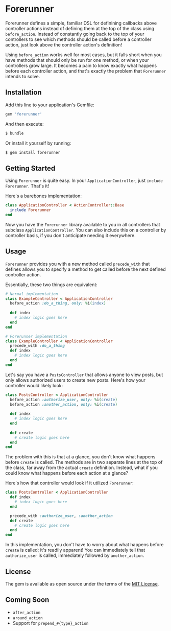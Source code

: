 # Forerunner
Forerunner defines a simple, familiar DSL for definining callbacks above
controller actions instead of defining them at the top of the class using
`before_action`. Instead of constantly going back to the top of your controllers
to see which methods should be called before a controller action, just look
above the controller action's definition!

Using `before_action` works well for most cases, but it falls short when you
have methods that should only be run for one method, or when your controllers
grow large. It becomes  a pain to know exactly what happens before each
controller action, and that's exactly the problem that `Forerunner` intends to
solve.

## Installation
Add this line to your application's Gemfile:

```ruby
gem 'forerunner'
```

And then execute:
```bash
$ bundle
```

Or install it yourself by running:
```bash
$ gem install forerunner
```

## Getting Started

Using `Forerunner` is quite easy. In your `ApplicationController`, just `include
Forerunner`. That's it!

Here's a barebones implementation:

```ruby
class ApplicationController < ActionController::Base
  include Forerunner
end
```

Now you have the `Forerunner` library available to you in all controllers that
subclass `ApplicationController`.  You can also include this on a controller by
controller basis, if you don't anticipate needing it everywhere.

## Usage

`Forerunner` provides you with a new method called `precede_with` that defines
allows you to specify a method to get called before the next defined controller
action.

Essentially, these two things are equivalent:
```ruby
# Normal implementation
class ExampleController < ApplicationController
  before_action :do_a_thing, only: %i(index)
  
  def index
    # index logic goes here
  end
end

# Forerunner implementation
class ExampleController < ApplicationController
  precede_with :do_a_thing
  def index
    # index logic goes here
  end
end
```

Let's say you have a `PostsController` that allows anyone to view posts, but
only allows authorized users to create new posts. Here's how your controller
would likely look:

```ruby
class PostsController < ApplicationController
  before_action :authorize_user, only: %i(create)
  before_action :another_action, only: %i(create)
  
  def index
    # index logic goes here
  end
  
  def create
    # create logic goes here
  end
end
```

The problem with this is that at a glance, you don't know what happens before
`create` is called.  The methods are in two separate lines at the top of the
class, far away from the actual `create` definition.  Instead, what if you could
know what happens before each action at a glance?

Here's how that controller would look if it utilized `Forerunner`:

```ruby
class PostsController < ApplicationController
  def index
    # index logic goes here
  end

  precede_with :authorize_user, :another_action
  def create
    # create logic goes here
  end
end
```

In this implementation, you don't have to worry about what happens before
`create` is called; it's readily apparent! You can immediately tell that
`authorize_user` is called, immediately followed by `another_action`.

## License
The gem is available as open source under the terms of the [MIT License](http://opensource.org/licenses/MIT).

## Coming Soon
* `after_action`
* `around_action`
* Support for `prepend_#{type}_action`
